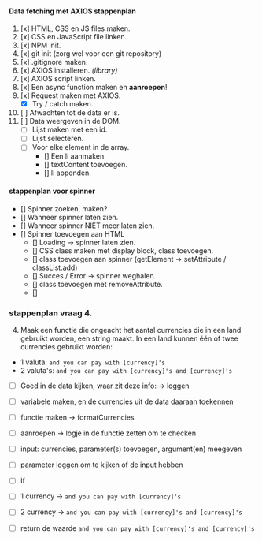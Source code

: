 #### Data fetching met AXIOS stappenplan

1. [x] HTML, CSS en JS files maken.
2. [x] CSS en JavaScript file linken.
3. [x] NPM init.
4. [x] git init (zorg wel voor een git repository)
5. [x] .gitignore maken.
6. [x] AXIOS installeren. _(library)_
7. [x] AXIOS script linken.
8. [x] Een async function maken en **aanroepen**!
9. [x] Request maken met AXIOS.
    - [x] Try / catch maken.
10. [ ] Afwachten tot de data er is.
11. [ ] Data weergeven in de DOM.
    - [ ] Lijst maken met een id.
    - [ ] Lijst selecteren.
    - [ ] Voor elke element in de array.
        - [] Een li aanmaken.
        - [] textContent toevoegen.
        - [] li appenden.


#### stappenplan voor spinner
- [] Spinner zoeken, maken?
- [] Wanneer spinner laten zien.
- [] Wanneer spinner NIET meer laten zien.
- [] Spinner toevoegen aan HTML
    - [] Loading -> spinner laten zien. 
    - [] CSS class maken met display block, class toevoegen.
    - [] class toevoegen aan spinner (getElement -> setAttribute / classList.add)
  - [] Succes / Error -> spinner weghalen.
  - [] class toevoegen met removeAttribute.
  - []  

### stappenplan vraag 4.
4. Maak een functie die ongeacht het aantal currencies die in een land gebruikt worden, een string maakt. In een land kunnen één of twee currencies gebruikt worden:
- 1 valuta: `and you can pay with [currency]'s`
- 2 valuta's: `and you can pay with [currency]'s and [currency]'s`

- [ ] Goed in de data kijken, waar zit deze info: -> loggen
- [ ] variabele maken, en de currencies uit de data daaraan toekennen
- [ ] functie maken -> formatCurrencies
- [ ] aanroepen -> logje in de functie zetten om te checken
- [ ] input: currencies, parameter(s) toevoegen, argument(en) meegeven
- [ ] parameter loggen om te kijken of de input hebben
- [ ] if
- [ ] 1 currency -> `and you can pay with [currency]'s`
- [ ] 2 currency -> `and you can pay with [currency]'s and [currency]'s`
- [ ] return de waarde `and you can pay with [currency]'s and [currency]'s`    
    